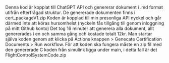 Denna kod är kopplat till ChatGPT API och genererar dokument i .md format utifrån efterfrågad struktur. 
De genererade dokumenten finns i cert_packageV1.zip 
Koden är kopplad till min presonliga API nyckel och går därmed inte att köras hursomhelst (nyckeln fås tillgång till genom inloggning på mitt Github konto)
Det tog 16 minuter att generera alla dokument, allt genererades i en och samma gång och kostade totalt 12kr.
Man startar själva koden genom att klicka på Actions knappen > Genecate Certification Documents > Run workflow. 
För att koden ska fungera måste en zip fil med den genererade C koden från simulink ligga under main, i detta fall är det FlightControlSystemCode.zip 
